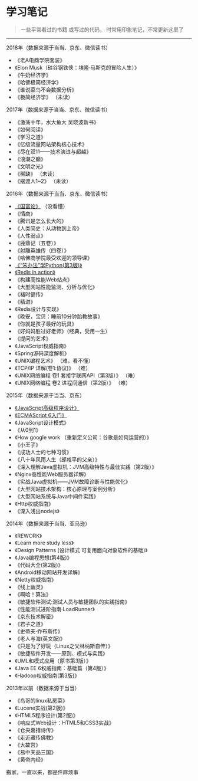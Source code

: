 # 学习笔记

> 一些平常看过的书籍 或写过的代码， 时常用印象笔记，不常更新这里了


---

2018年（数据来源于当当、京东、微信读书）
 * 《老A电商学院套装》
 * 《Elon Musk（硅谷钢铁侠：埃隆·马斯克的冒险人生）》
 * 《牛奶经济学》
 * 《哈佛极简经济学》
 * 《谁说菜鸟不会数据分析》
 * 《极简经济学》 （未读）

2017年（数据来源于当当、京东、微信读书）
 * 《激荡十年，水大鱼大 吴晓波新书》
 * 《如何阅读》
 * 《学习之道》
 * 《亿级流量网站架构核心技术》
 * 《尽在双11——技术演进与超越》
 * 《浪潮之癫》
 * 《文明之光》
 * 《稀缺》 （未读）
 * 《摆渡人1~2》 （未读）
 

2016年（数据来源于当当、京东、微信读书）
 * [《国富论》](https://www.amazon.cn/%E5%9B%BD%E5%AF%8C%E8%AE%BA-%E4%BA%9A%E5%BD%93%C2%B7%E6%96%AF%E5%AF%86/dp/B01LZZF4VC/ref=sr_1_1?ie=UTF8&qid=1479650919&sr=8-1&keywords=%E5%9B%BD%E5%AF%8C%E8%AE%BA+%E5%90%B4%E6%99%93%E6%B3%A2) 	（没看懂）
 * 《情商》 
 * 《腾讯是怎么长大的》
 * 《人类简史：从动物到上帝》
 * 《人性弱点》
 * 《鹿鼎记（五卷）》
 * 《射雕英雄传（四卷）》 
 * 《哈佛商学院最受欢迎的领导课》 
 * [《“笨办法”学Python(第3版)》](https://github.com/zhoufan879/books/tree/master/python3-cls)
 * [《Redis in action》](https://github.com/zhoufan879/books/tree/master/redis-in-action)    
 * 《构建高性能Web站点》
 * 《大型网站性能监测、分析与优化》
 * 《褚时健传》
 * 《精进》
 * 《Redis设计与实现》
 * 《晚安，宝贝：睡前10分钟胎教故事》
 * 《你就是孩子最好的玩具》
 * 《好妈妈胜过好老师》（经典，受用一生）
 * 《提问的艺术》 
 * 《JavaScript权威指南》
 * 《Spring源码深度解析》
 * 《UNIX编程艺术》	（难，看不懂）
 * 《TCP/IP 详解(卷1:协议)》		（难）
 * 《UNIX网络编程 卷1 套接字联网API（第3版）》	（难）
 * 《UNIX网络编程 卷2 进程间通信（第2版）》	（难）
 
2015年（数据来源于当当、京东）
 * [《JavaScript高级程序设计》](https://github.com/zhoufan879/books/tree/master/ProfessionalJs4WebDev)
 * [《ECMAScript 6入门》](https://github.com/zhoufan879/books/tree/master/ProfessionalJs4WebDev)
 * 《JavaScript设计模式》
 * 《从0到1》
 * 《How google work （重新定义公司：谷歌是如何运营的）》
 * 《小王子》
 * 《成功人士的七种习惯》
 * 《八十年风雨人生（郎咸平的父亲）》
 * 《深入理解Java虚拟机：JVM高级特性与最佳实践（第2版）》
 * 《Nginx高性能Web服务器详解》
 * 《实战Java虚拟机——JVM故障诊断与性能优化》
 * 《大型网站技术架构：核心原理与案例分析》
 * 《大型网站系统与Java中间件实践》
 * 《Http权威指南》
 * 《深入浅出nodejs》

2014年（数据来源于当当、亚马逊）
 * 《REWORK》
 * 《Learn more study less》
 * 《Design Patterns (设计模式 可复用面向对象软件的基础)》
 * 《Java编程思想(第4版)》
 * 《代码大全(第2版)》
 * 《Android移动网站开发详解》
 * 《Netty权威指南》
 * 《线上幽灵》
 * 《啊哈！算法》
 * 《敏捷软件测试:测试人员与敏捷团队的实践指南》
 * 《性能测试进阶指南·LoadRunner》
 * 《京东技术解密》
 * 《君子之道》
 * 《史蒂夫·乔布斯传》
 * 《老人与海(英文版)》
 * 《只是为了好玩（Linux之父林纳斯自传）》
 * 《敏捷软件开发——原则、模式与实践》
 * 《UML和模式应用（原书第3版）》
 * 《Java EE 6权威指南：基础篇（第4版）》
 * 《Hadoop权威指南(第3版)》
 

2013年以前（数据来源于当当）
 * 《鸟哥的linux私房菜》
 * 《Lucene实战(第2版)》
 * 《HTML5程序设计(第2版)》
 * 《响应式Web设计：HTML5和CSS3实战》
 * 《仓央嘉措诗传》
 * 《走近藏传佛教》
 * 《大故宫》
 * 《易中天品三国》
 * 《黄帝内经》


搬家，一直以来，都是件麻烦事







